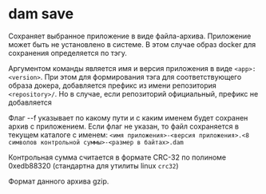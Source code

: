 # dam save

Сохраняет выбранное приложение в виде файла-архива.
Приложение может быть не установлено в системе. В этом случае образ docker для сохранения определяется по тэгу.

Аргументом команды является имя и версия приложения в виде `<app>:<version>`.
При этом для формирования тэга для соответствующего образа докера,
 добавляется префикс из имени репозитория `<repository>/`.
Но в случае, если репозиторий официальный, префикс не добавляется

Флаг --f указывает по какому пути и с каким именем будет сохранен архив с приложением.
Если флаг не указан, то файл сохраняется в текущем каталоге с именем:
 `<имя приложения>-<версия приложения>.<8 символов контрольной суммы>-<размер в байтах>.dam`
 
Контрольная сумма считается в формате CRC-32 по полиноме 0xedb88320 (стандартна для утилиты linux `crc32`)

Формат данного архива gzip.